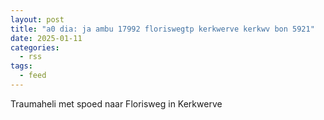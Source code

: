 ```yaml
---
layout: post
title: "a0 dia: ja ambu 17992 floriswegtp kerkwerve kerkwv bon 5921"
date: 2025-01-11
categories: 
  - rss
tags: 
  - feed
---
```


Traumaheli met spoed naar Florisweg in Kerkwerve
